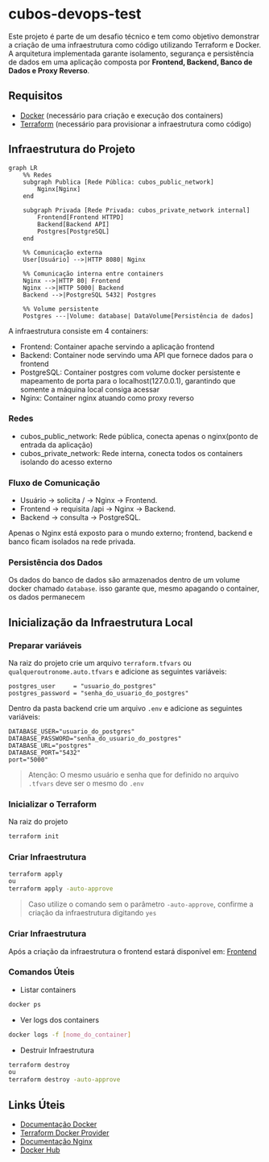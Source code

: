 # cubos-devops-test

Este projeto é parte de um desafio técnico e tem como objetivo demonstrar
a criação de uma infraestrutura como código utilizando Terraform e Docker.  
A arquitetura implementada garante isolamento, segurança e persistência de dados
em uma aplicação composta por **Frontend, Backend, Banco de Dados e Proxy Reverso**.

## Requisitos

- [Docker](https://docs.docker.com/get-docker/) (necessário para criação e execução dos containers)
- [Terraform](https://developer.hashicorp.com/terraform/downloads) (necessário para provisionar a infraestrutura como código)

## Infraestrutura do Projeto
```mermaid
graph LR
    %% Redes
    subgraph Publica [Rede Pública: cubos_public_network]
        Nginx[Nginx]
    end

    subgraph Privada [Rede Privada: cubos_private_network internal]
        Frontend[Frontend HTTPD]
        Backend[Backend API]
        Postgres[PostgreSQL]
    end

    %% Comunicação externa
    User[Usuário] -->|HTTP 8080| Nginx

    %% Comunicação interna entre containers
    Nginx -->|HTTP 80| Frontend
    Nginx -->|HTTP 5000| Backend
    Backend -->|PostgreSQL 5432| Postgres

    %% Volume persistente
    Postgres ---|Volume: database| DataVolume[Persistência de dados]
```
A infraestrutura consiste em 4 containers:
- Frontend: Container apache servindo a aplicação frontend
- Backend: Container node servindo uma API que fornece dados para o frontend
- PostgreSQL: Container postgres com volume docker persistente e mapeamento de porta para o localhost(127.0.0.1), garantindo que somente a máquina local consiga acessar
- Nginx: Container nginx atuando como proxy reverso
### Redes
- cubos_public_network: Rede pública, conecta apenas o nginx(ponto de entrada da aplicação)
- cubos_private_network: Rede interna, conecta todos os containers isolando do acesso externo

### Fluxo de Comunicação
- Usuário → solicita / → Nginx → Frontend.
- Frontend → requisita /api → Nginx → Backend.
- Backend → consulta → PostgreSQL.

Apenas o Nginx está exposto para o mundo externo; frontend, backend e banco ficam isolados na rede privada.

### Persistência dos Dados
Os dados do banco de dados são armazenados dentro de um volume docker chamado `database`. isso garante que, mesmo apagando o container, os dados permanecem

## Inicialização da Infraestrutura Local
### Preparar variáveis
Na raiz do projeto crie um arquivo `terraform.tfvars` ou `qualqueroutronome.auto.tfvars` e adicione as seguintes variáveis:
```hcl
postgres_user     = "usuario_do_postgres"
postgres_password = "senha_do_usuario_do_postgres"
```
Dentro da pasta backend crie um arquivo `.env` e adicione as seguintes variáveis:
```env
DATABASE_USER="usuario_do_postgres"
DATABASE_PASSWORD="senha_do_usuario_do_postgres"
DATABASE_URL="postgres"
DATABASE_PORT="5432"
port="5000"
```
> Atenção: O mesmo usuário e senha que for definido no arquivo `.tfvars` deve ser o mesmo do `.env`

### Inicializar o Terraform
Na raiz do projeto
```bash
terraform init
```
### Criar Infraestrutura
```bash
terraform apply
ou
terraform apply -auto-approve
```
> Caso utilize o comando sem o parâmetro `-auto-approve`, confirme a criação da infraestrutura digitando `yes`

### Criar Infraestrutura
Após a criação da infraestrutura o frontend estará disponível em:
[Frontend](http://localhost:8080)

### Comandos Úteis
- Listar containers
```bash
docker ps
```
- Ver logs dos containers
```bash
docker logs -f [nome_do_container]
```
- Destruir Infraestrutura
```bash
terraform destroy
ou
terraform destroy -auto-approve
```

## Links Úteis

- [Documentação Docker](https://docs.docker.com/guides/)
- [Terraform Docker Provider](https://registry.terraform.io/providers/kreuzwerker/docker/latest/docs)
- [Documentação Nginx](https://nginx.org/en/docs/beginners_guide.html)
- [Docker Hub](https://hub.docker.com/)
